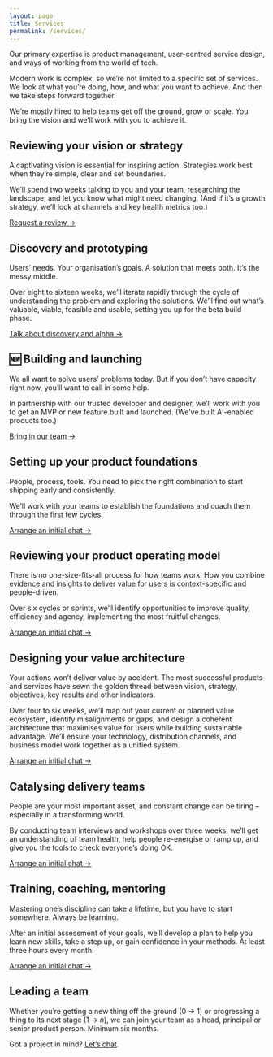 ```yaml
---
layout: page
title: Services
permalink: /services/
---
```


Our primary expertise is product management, user-centred service design, and ways of working from the world of tech. 

Modern work is complex, so we’re not limited to a specific set of services. We look at what you’re doing, how, and what you want to achieve. And then we take steps forward together.

We’re mostly hired to help teams get off the ground, grow or scale. You bring the vision and we’ll work with you to achieve it.

## Reviewing your vision or strategy

A captivating vision is essential for inspiring action. Strategies work best when they’re simple, clear and set boundaries. 

We’ll spend two weeks talking to you and your team, researching the landscape, and let you know what might need changing. (And if it’s a growth strategy, we’ll look at channels and key health metrics too.)

[Request a review →](/contact/)

## Discovery and prototyping 

Users’ needs. Your organisation’s goals. A solution that meets both. It’s the messy middle.

Over eight to sixteen weeks, we’ll iterate rapidly through the cycle of understanding the problem and exploring the solutions. We’ll find out what’s valuable, viable, feasible and usable, setting you up for the beta build phase.

[Talk about discovery and alpha →](/contact/)

## 🆕 Building and launching

We all want to solve users’ problems today. But if you don’t have capacity right now, you’ll want to call in some help.

In partnership with our trusted developer and designer, we’ll work with you to get an MVP or new feature built and launched. (We’ve built AI-enabled products too.)

[Bring in our team →](/contact/)

## Setting up your product foundations

People, process, tools. You need to pick the right combination to start shipping early and consistently. 

We’ll work with your teams to establish the foundations and coach them through the first few cycles.

[Arrange an initial chat →](/contact/)

## Reviewing your product operating model

There is no one-size-fits-all process for how teams work. How you combine evidence and insights to deliver value for users is context-specific and people-driven.

Over six cycles or sprints, we’ll identify opportunities to improve quality, efficiency and agency, implementing the most fruitful changes.

[Arrange an initial chat →](/contact/)

## Designing your value architecture

Your actions won’t deliver value by accident. The most successful products and services have sewn the golden thread between vision, strategy, objectives, key results and other indicators. 

Over four to six weeks, we’ll map out your current or planned value ecosystem, identify misalignments or gaps, and design a coherent architecture that maximises value for users while building sustainable advantage. We’ll ensure your technology, distribution channels, and business model work together as a unified system.

[Arrange an initial chat →](/contact/)

## Catalysing delivery teams

People are your most important asset, and constant change can be tiring – especially in a transforming world.

By conducting team interviews and workshops over three weeks, we’ll get an understanding of team health, help people re-energise or ramp up, and give you the tools to check everyone’s doing OK.

[Arrange an initial chat →](/contact/)

## Training, coaching, mentoring

Mastering one’s discipline can take a lifetime, but you have to start somewhere. Always be learning.

After an initial assessment of your goals, we’ll develop a plan to help you learn new skills, take a step up, or gain confidence in your methods. At least three hours every month.

[Arrange an initial chat →](/contact/)

## Leading a team

Whether you’re getting a new thing off the ground (0 → 1) or progressing a thing to its next stage (1 → _n_), we can join your team as a head, principal or senior product person. Minimum six months.

Got a project in mind? [Let’s chat](/contact/).